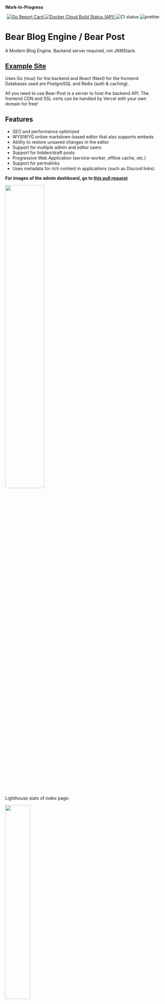 **Work-In-Progress**

<p align="center">
    <a href="https://goreportcard.com/report/github.com/alanqchen/bear-post">
        <img alt="Go Report Card" src="https://goreportcard.com/badge/github.com/alanqchen/bear-post" />
    </a>
    <a href="https://hub.docker.com/repository/docker/aqchen/bearpost-api">
        <img alt="Docker Cloud Build Status (API)" src="https://img.shields.io/docker/cloud/build/aqchen/bearpost-api?label=docker%20build%20api" />
    </a>
    <img alt="CI status" src="https://github.com/alanqchen/Bear-Post/workflows/CI%20Production/badge.svg" />
    <img alt="prettier" src="https://img.shields.io/badge/code_style-prettier-ff69b4.svg" />
</p>

# Bear Blog Engine / Bear Post
A Modern Blog Engine. Backend server required, not JAMStack.

## [Example Site](https://example.aqchen.com)

Uses Go (mux) for the backend and React (Next) for the frontend.
Databases used are PostgreSQL and Redis (auth & caching).

All you need to use Bear-Post is a server to host the backend API. The frontend CDN and SSL certs can be handled by Vercel with your own domain for free!

## Features

* SEO and performance optimized
* WYSIWYG online markdown-based editor that also supports embeds
* Ability to restore unsaved changes in the editor
* Support for multiple admin and editor users
* Support for hidden/draft posts
* Progressive Web Application (service-worker, offline cache, etc.)
* Support for permalinks
* Uses metadata for rich content in applications (such as Discord links)

<strong>For images of the admin dashboard, go to [this pull request](https://github.com/alanqchen/Bear-Blog-Engine/pull/140)</strong>

<img src="https://user-images.githubusercontent.com/18543142/89113712-70958a80-d442-11ea-8e79-f373feb44990.png" width="50%" />

Lighthouse stats of index page:

<img src="https://i.imgur.com/q82nUYX.png" width="40%" />

Lighthouse stats of a post page:

<img src="https://i.imgur.com/hHMmZrj.png" width="40%" />

# Using Bear-Post

Find the start up information in the [`templates/backend-only` directory](templates/backend-only).
It will guide you through starting the API and deploying the frontend to Vercel.

### Q: Why not a static blog?
A: A dynamic blog gives me the opportunity to learn working with databases and React. This is my first large project working with these, so while a static blog has lots of advantages, a dynamic blog gives lots of opportunities to learn more.

> What I cannot create, I do not understand - Richard Feynman

### Mockups

<p align="center">
    <img src="https://i.imgur.com/GD6TqiV.png" width="35%" />
    <img src="https://i.imgur.com/GuoFXNO.png" width="60%" />
</p>

<img src="https://i.imgur.com/zws45yA.png" width="40%" />

